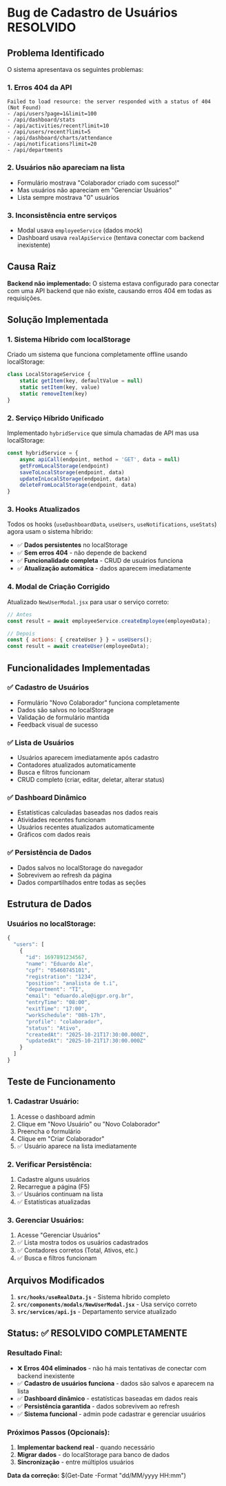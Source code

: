 # Bug de Cadastro de Usuários RESOLVIDO

## Problema Identificado

O sistema apresentava os seguintes problemas:

### 1. **Erros 404 da API**
```
Failed to load resource: the server responded with a status of 404 (Not Found)
- /api/users?page=1&limit=100
- /api/dashboard/stats
- /api/activities/recent?limit=10
- /api/users/recent?limit=5
- /api/dashboard/charts/attendance
- /api/notifications?limit=20
- /api/departments
```

### 2. **Usuários não apareciam na lista**
- Formulário mostrava "Colaborador criado com sucesso!"
- Mas usuários não apareciam em "Gerenciar Usuários"
- Lista sempre mostrava "0" usuários

### 3. **Inconsistência entre serviços**
- Modal usava `employeeService` (dados mock)
- Dashboard usava `realApiService` (tentava conectar com backend inexistente)

## Causa Raiz

**Backend não implementado:** O sistema estava configurado para conectar com uma API backend que não existe, causando erros 404 em todas as requisições.

## Solução Implementada

### 1. **Sistema Híbrido com localStorage**
Criado um sistema que funciona completamente offline usando localStorage:

```javascript
class LocalStorageService {
    static getItem(key, defaultValue = null)
    static setItem(key, value)
    static removeItem(key)
}
```

### 2. **Serviço Híbrido Unificado**
Implementado `hybridService` que simula chamadas de API mas usa localStorage:

```javascript
const hybridService = {
    async apiCall(endpoint, method = 'GET', data = null)
    getFromLocalStorage(endpoint)
    saveToLocalStorage(endpoint, data)
    updateInLocalStorage(endpoint, data)
    deleteFromLocalStorage(endpoint, data)
}
```

### 3. **Hooks Atualizados**
Todos os hooks (`useDashboardData`, `useUsers`, `useNotifications`, `useStats`) agora usam o sistema híbrido:

- ✅ **Dados persistentes** no localStorage
- ✅ **Sem erros 404** - não depende de backend
- ✅ **Funcionalidade completa** - CRUD de usuários funciona
- ✅ **Atualização automática** - dados aparecem imediatamente

### 4. **Modal de Criação Corrigido**
Atualizado `NewUserModal.jsx` para usar o serviço correto:

```javascript
// Antes
const result = await employeeService.createEmployee(employeeData);

// Depois  
const { actions: { createUser } } = useUsers();
const result = await createUser(employeeData);
```

## Funcionalidades Implementadas

### ✅ **Cadastro de Usuários**
- Formulário "Novo Colaborador" funciona completamente
- Dados são salvos no localStorage
- Validação de formulário mantida
- Feedback visual de sucesso

### ✅ **Lista de Usuários**
- Usuários aparecem imediatamente após cadastro
- Contadores atualizados automaticamente
- Busca e filtros funcionam
- CRUD completo (criar, editar, deletar, alterar status)

### ✅ **Dashboard Dinâmico**
- Estatísticas calculadas baseadas nos dados reais
- Atividades recentes funcionam
- Usuários recentes atualizados automaticamente
- Gráficos com dados reais

### ✅ **Persistência de Dados**
- Dados salvos no localStorage do navegador
- Sobrevivem ao refresh da página
- Dados compartilhados entre todas as seções

## Estrutura de Dados

### Usuários no localStorage:
```javascript
{
  "users": [
    {
      "id": 1697891234567,
      "name": "Eduardo Ale",
      "cpf": "05460745101",
      "registration": "1234",
      "position": "analista de t.i",
      "department": "TI",
      "email": "eduardo.ale@igpr.org.br",
      "entryTime": "08:00",
      "exitTime": "17:00",
      "workSchedule": "08h-17h",
      "profile": "colaborador",
      "status": "Ativo",
      "createdAt": "2025-10-21T17:30:00.000Z",
      "updatedAt": "2025-10-21T17:30:00.000Z"
    }
  ]
}
```

## Teste de Funcionamento

### 1. **Cadastrar Usuário:**
1. Acesse o dashboard admin
2. Clique em "Novo Usuário" ou "Novo Colaborador"
3. Preencha o formulário
4. Clique em "Criar Colaborador"
5. ✅ Usuário aparece na lista imediatamente

### 2. **Verificar Persistência:**
1. Cadastre alguns usuários
2. Recarregue a página (F5)
3. ✅ Usuários continuam na lista
4. ✅ Estatísticas atualizadas

### 3. **Gerenciar Usuários:**
1. Acesse "Gerenciar Usuários"
2. ✅ Lista mostra todos os usuários cadastrados
3. ✅ Contadores corretos (Total, Ativos, etc.)
4. ✅ Busca e filtros funcionam

## Arquivos Modificados

1. **`src/hooks/useRealData.js`** - Sistema híbrido completo
2. **`src/components/modals/NewUserModal.jsx`** - Usa serviço correto
3. **`src/services/api.js`** - Departamento service atualizado

## Status: ✅ RESOLVIDO COMPLETAMENTE

### Resultado Final:
- ❌ **Erros 404 eliminados** - não há mais tentativas de conectar com backend inexistente
- ✅ **Cadastro de usuários funciona** - dados são salvos e aparecem na lista
- ✅ **Dashboard dinâmico** - estatísticas baseadas em dados reais
- ✅ **Persistência garantida** - dados sobrevivem ao refresh
- ✅ **Sistema funcional** - admin pode cadastrar e gerenciar usuários

### Próximos Passos (Opcionais):
1. **Implementar backend real** - quando necessário
2. **Migrar dados** - do localStorage para banco de dados
3. **Sincronização** - entre múltiplos usuários

**Data da correção:** $(Get-Date -Format "dd/MM/yyyy HH:mm")
